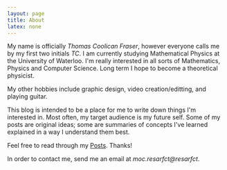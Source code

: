 ```yaml
---
layout: page
title: About
latex: none
---
```


My name is officially *Thomas Coolican Fraser*, however everyone calls me by my first two initials *TC*. I am currently studying Mathematical Physics at the University of Waterloo. I'm really interested in all sorts of Mathematics, Physics and Computer Science. Long term I hope to become a theoretical physicist.

My other hobbies include graphic design, video creation/editting, and playing guitar.

This blog is intended to be a place for me to write down things I'm interested in. Most often, my target audience is my future self. Some of my posts are original ideas; some are summaries of concepts I've learned explained in a way I understand them best. 

Feel free to read through my [Posts](/). Thanks!

In order to contact me, send me an email at *<span class="hide-email">moc.resarfct@resarfct</span>*.
